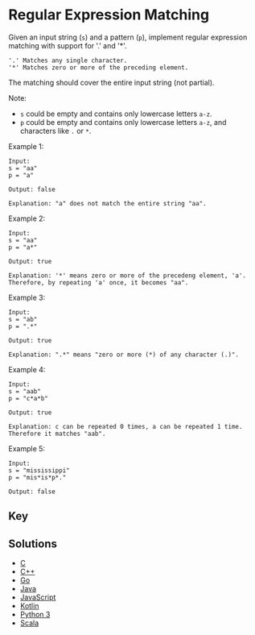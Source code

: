 # Regular Expression Matching

Given an input string (`s`) and a pattern (`p`), implement regular expression matching with support for '.' and '*'.

```text
'.' Matches any single character.
'*' Matches zero or more of the preceding element.
```

The matching should cover the entire input string (not partial).

Note:

- `s` could be empty and contains only lowercase letters `a-z`.
- `p` could be empty and contains only lowercase letters `a-z`, and characters like `.` or `*`.

Example 1:

```text
Input:
s = "aa"
p = "a"

Output: false

Explanation: "a" does not match the entire string "aa".
```

Example 2:

```text
Input:
s = "aa"
p = "a*"

Output: true

Explanation: '*' means zero or more of the precedeng element, 'a'. Therefore, by repeating 'a' once, it becomes "aa".
```

Example 3:

```text
Input:
s = "ab"
p = ".*"

Output: true

Explanation: ".*" means "zero or more (*) of any character (.)".
```

Example 4:

```text
Input:
s = "aab"
p = "c*a*b"

Output: true

Explanation: c can be repeated 0 times, a can be repeated 1 time. Therefore it matches "aab".
```

Example 5:

```text
Input:
s = "mississippi"
p = "mis*is*p*."

Output: false
```

## Key

## Solutions

- [C](./Solution.c)
- [C++](./Solution.cpp)
- [Go](./Solution.go)
- [Java](./Solution.java)
- [JavaScript](./Solution.js)
- [Kotlin](./Solution.kt)
- [Python 3](./Solution.py)
- [Scala](./Solution.scala)